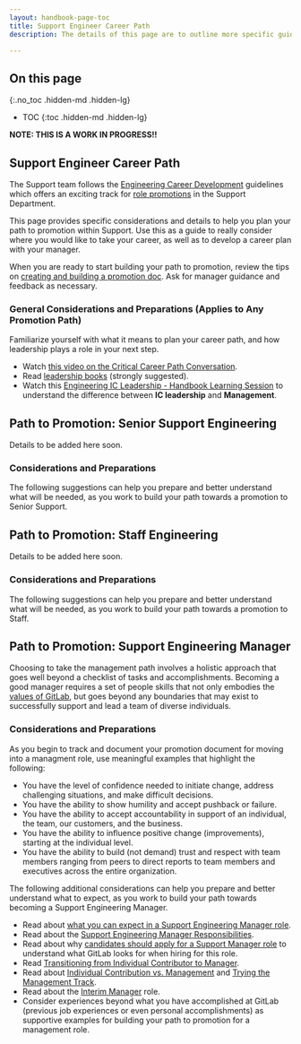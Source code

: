 ```yaml
---
layout: handbook-page-toc
title: Support Engineer Career Path
description: The details of this page are to outline more specific guidance around promotions for Support team members.

---
```


## On this page
{:.no_toc .hidden-md .hidden-lg}

- TOC
{:toc .hidden-md .hidden-lg}

**NOTE: THIS IS A WORK IN PROGRESS!!**

## Support Engineer Career Path
The Support team follows the [Engineering Career Development](https://about.gitlab.com/handbook/engineering/career-development/) guidelines which offers an exciting track for [role promotions](https://about.gitlab.com/handbook/engineering/career-development/#support-department) in the Support Department. 

This page provides specific considerations and details to help you plan your path to promotion within Support. Use this as a guide to really consider where you would like to take your career, as well as to develop a career plan with your manager.

When you are ready to start building your path to promotion, review the tips on [creating and building a promotion doc](https://about.gitlab.com/handbook/people-group/promotions-transfers/#creating-a-promotion-or-compensation-change-document). Ask for manager guidance and feedback as necessary.

### General Considerations and Preparations (Applies to Any Promotion Path)
Familiarize yourself with what it means to plan your career path, and how leadership plays a role in your next step.
- Watch [this video on the Critical Career Path Conversation](https://www.youtube.com/watch?v=hMz6QDURQOM&list=PLBzScQzZ83I8H8_0Qete6Bs5EcW3p0kZF&index=7).
- Read [leadership books](https://about.gitlab.com/handbook/leadership/#books) (strongly suggested).
- Watch this [Engineering IC Leadership - Handbook Learning Session](https://www.youtube.com/watch?v=OXBwtaZ9edQ) to understand the difference between **IC leadership** and **Management**.

## Path to Promotion: Senior Support Engineering
Details to be added here soon.

### Considerations and Preparations
The following suggestions can help you prepare and better understand what will be needed, as you work to build your path towards a promotion to Senior Support.

## Path to Promotion: Staff Engineering
Details to be added here soon.

### Considerations and Preparations
The following suggestions can help you prepare and better understand what will be needed, as you work to build your path towards a promotion to Staff.

## Path to Promotion: Support Engineering Manager
Choosing to take the management path involves a holistic approach that goes well beyond a checklist of tasks and accomplishments. Becoming a good manager requires a set of people skills that not only embodies the [values of GitLab](https://about.gitlab.com/handbook/values/), but goes beyond any boundaries that may exist to successfully support and lead a team of diverse individuals.

### Considerations and Preparations
As you begin to track and document your promotion document for moving into a managment role, use meaningful examples that highlight the following:
- You have the level of confidence needed to initiate change, address challenging situations, and make difficult decisions.
- You have the ability to show humility and accept pushback or failure.
- You have the ability to accept accountability in support of an individual, the team, our customers, and the business.
- You have the ability to influence positive change (improvements), starting at the individual level.
- You have the ability to build (not demand) trust and respect with team members ranging from peers to direct reports to team members and executives across the entire organization.

The following additional considerations can help you prepare and better understand what to expect, as you work to build your path towards becoming a Support Engineering Manager.
- Read about [what you can expect in a Support Engineering Manager role](https://about.gitlab.com/job-families/engineering/support-management/#what-you-can-expect-in-a-manager-support-engineering-role-at-gitlab).
- Read about the [Support Engineering Manager Responsibilities](https://about.gitlab.com/handbook/support/managers/manager-responsibilities.html).
- Read about why [candidates should apply for a Support Manager role](https://about.gitlab.com/job-families/engineering/support-management/#you-should-apply-if) to understand what GitLab looks for when hiring for this role.
- Read [Transitioning from Individual Contributor to Manager](https://about.gitlab.com/handbook/engineering/development/dev/create/engineers/training/ic-to-manager/).
- Read about [Individual Contribution vs. Management](https://about.gitlab.com/handbook/engineering/career-development/#individual-contribution-vs-management) and [Trying the Management Track](https://about.gitlab.com/handbook/engineering/career-development/#trying-the-management-track).
- Read about the [Interim Manager](https://about.gitlab.com/handbook/engineering/career-development/#interim-manager) role.
- Consider experiences beyond what you have accomplished at GitLab (previous job experiences or even personal accomplishments) as supportive examples for building your path to promotion for a management role.

